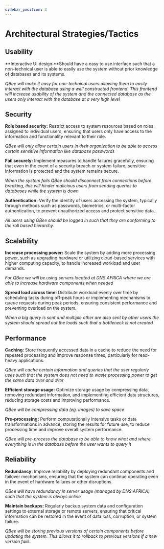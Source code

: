 ```yaml
---
sidebar_position: 3
---
```


# Architectural Strategies/Tactics

## Usability

**Interactive UI design:**Should have a easy to use interface such that a non-technical user is able to easily use the system without prior knowledge of databases and its systems. 

_QBee will make it easy for non-technical users allowing them to easily interact with the database using a well constructed frontend. This frontend will increase usability of the system and the connected database as the users only interact with the database at a very high level_

## Security

**Role based security:** Restrict access to system resources based on roles assigned to individual users, ensuring that users only have access to the information and functionality relevant to their role.

_QBee will only allow certain users in their organization to be able to access certain sensitive information like database passwords_

**Fail securely:** Implement measures to handle failures gracefully, ensuring that even in the event of a security breach or system failure, sensitive information is protected and the system remains secure.

_When the system fails QBee should disconnect from connections before breaking, this will hinder malicious users from sending queries to databases while the system is down_

**Authentication:** Verify the identity of users accessing the system, typically through methods such as passwords, biometrics, or multi-factor authentication, to prevent unauthorized access and protect sensitive data.

_All users using QBee should be logged in such that they are conforming to the roll based hierarchy._

## Scalability

**Increase processing power:** Scale the system by adding more processing power, such as upgrading hardware or utilizing cloud-based services with higher computing capacity, to handle increased workload and user demands.

_For QBee we will be using servers located at DNS.AFRICA where we are able to increase hardware components when needed_

**Spread load across time:** Distribute workload evenly over time by scheduling tasks during off-peak hours or implementing mechanisms to queue requests during peak periods, ensuring consistent performance and preventing overload on the system.

_When a big query is sent and multiple other are also sent by other users the system should spread out the loads such that a bottleneck is not created_

## Performance

**Caching:** Store frequently accessed data in a cache to reduce the need for repeated processing and improve response times, particularly for read-heavy applications.

_QBee will cache certain information and queries that the user regularly uses such that the system does not need to waste processing power to get the same data over and over_

**Efficient storage usage:** Optimize storage usage by compressing data, removing redundant information, and implementing efficient data structures, reducing storage costs and improving performance.

_QBee will be compressing data (eg. images) to save space_

**Pre-processing:** Perform computationally intensive tasks or data transformations in advance, storing the results for future use, to reduce processing time and improve overall system performance.

_QBee will pre-process the database to be able to know what and where everything is in the database before the user wants to query it_

## Reliability

**Redundancy:** Improve reliability by deploying redundant components and failover mechanisms, ensuring that the system can continue operating even in the event of hardware failures or other disruptions.

_QBee will have redundancy in server usage (managed by DNS.AFRICA) such that the system is always online_

**Maintain backups:** Regularly backup system data and configuration settings to external storage or remote servers, ensuring that critical information can be restored in the event of data loss, corruption, or system failure.

_QBee will be storing previous versions of certain components before updating the system. This allows it to rollback to previous versions if a new version fails._